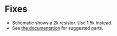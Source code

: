 Fixes
=====

- Schematic shows a 2k resistor. Use 1.5k instead.
- See [the documentation](https://github.com/phikshun/uDuck/tree/master/doc) for suggested parts.